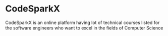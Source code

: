# CodeSparkX
CodeSparkX is an online platform having lot of technical courses listed for the software engineers who want to excel in the fields of Computer Science 
